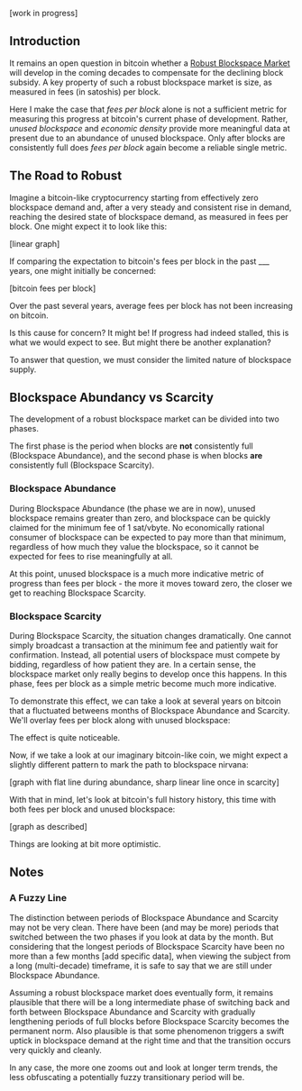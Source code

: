 [work in progress]

## Introduction

It remains an open question in bitcoin whether a [Robust Blockspace Market](https://github.com/MarioGibney/bitcoin-security-research/blob/main/Defining%20a%20Robust%20Blockspace%20Market.md) will develop in the coming decades to compensate for the declining block subsidy. A key property of such a robust blockspace market is size, as measured in fees (in satoshis) per block.

Here I make the case that _fees per block_ alone is not a sufficient metric for measuring this progress at bitcoin's current phase of development. Rather, _unused blockspace_ and _economic density_ provide more meaningful data at present due to an abundance of unused blockspace. Only after blocks are consistently full does _fees per block_ again become a reliable single metric.


## The Road to Robust

Imagine a bitcoin-like cryptocurrency starting from effectively zero blockspace demand and, after a very steady and consistent rise in demand, reaching the desired state of blockspace demand, as measured in fees per block. One might expect it to look like this:

[linear graph]

If comparing the expectation to bitcoin's fees per block in the past ___ years, one might initially be concerned:

[bitcoin fees per block]

Over the past several years, average fees per block has not been increasing on bitcoin.

Is this cause for concern? It might be! If progress had indeed stalled, this is what we would expect to see. But might there be another explanation?

To answer that question, we must consider the limited nature of blockspace supply.


## Blockspace Abundancy vs Scarcity

The development of a robust blockspace market can be divided into two phases.

The first phase is the period when blocks are **not** consistently full (Blockspace Abundance), and the second phase is when blocks **are** consistently full (Blockspace Scarcity).


### Blockspace Abundance

During Blockspace Abundance (the phase we are in now), unused blockspace remains greater than zero, and blockspace can be quickly claimed for the minimum fee of 1 sat/vbyte. No economically rational consumer of blockspace can be expected to pay more than that minimum, regardless of how much they value the blockspace, so it cannot be expected for fees to rise meaningfully at all.

At this point, unused blockspace is a much more indicative metric of progress than fees per block - the more it moves toward zero, the closer we get to reaching Blockspace Scarcity.

### Blockspace Scarcity

During Blockspace Scarcity, the situation changes dramatically. One cannot simply broadcast a transaction at the minimum fee and patiently wait for confirmation. Instead, all potential users of blockspace must compete by bidding, regardless of how patient they are. In a certain sense, the blockspace market only really begins to develop once this happens. In this phase, fees per block as a simple metric become much more indicative.

To demonstrate this effect, we can take a look at several years on bitcoin that a fluctuated betweens months of Blockspace Abundance and Scarcity. We'll overlay fees per block along with unused blockspace:

The effect is quite noticeable.

Now, if we take a look at our imaginary bitcoin-like coin, we might expect a slightly different pattern to mark the path to blockspace nirvana:

[graph with flat line during abundance, sharp linear line once in scarcity]

With that in mind, let's look at bitcoin's full history history, this time with both fees per block and unused blockspace:

[graph as described]

Things are looking at bit more optimistic.




## Notes
### A Fuzzy Line

The distinction between periods of Blockspace Abundance and Scarcity may not be very clean. There have been (and may be more) periods that switched between the two phases if you look at data by the month. But considering that the longest periods of Blockspace Scarcity have been no more than a few months [add specific data], when viewing the subject from a long (multi-decade) timeframe, it is safe to say that we are still under Blockspace Abundance.

Assuming a robust blockspace market does eventually form, it remains plausible that there will be a long intermediate phase of switching back and forth between Blockspace Abundance and Scarcity with gradually lengthening periods of full blocks before Blockspace Scarcity becomes the permanent norm. Also plausible is that some phenomenon triggers a swift uptick in blockspace demand at the right time and that the transition occurs very quickly and cleanly.

In any case, the more one zooms out and look at longer term trends, the less obfuscating a potentially fuzzy transitionary period will be.
